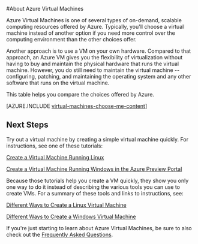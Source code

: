 <properties
	pageTitle="About Azure Virtual Machines"
	description="Learn about the basics of virtual machines in Azure."
	services="virtual-machines"
	documentationCenter=""
	authors="KBDAzure"
	manager="timlt"
	editor="tysonn"
	tags="azure-resource-manager,azure-service-management"/>

<tags
	ms.service="virtual-machines"
	ms.workload="infrastructure-services"
	ms.tgt_pltfrm="na"
	ms.devlang="na"
	ms.topic="get-started-article"
	ms.date="07/14/2015"
	ms.author="kathydav"/>

#About Azure Virtual Machines

Azure Virtual Machines is one of several types of on-demand, scalable computing resources offered by Azure. Typically, you'll choose a virtual machine instead of another option if you need more control over the computing environment than the other choices offer.

Another approach is to use a VM on your own hardware. Compared to that approach, an Azure VM gives you the flexibility of virtualization without having to buy and maintain the physical hardware that runs the virtual machine. However, you do still need to maintain the virtual machine -- configuring, patching, and maintaining the operating system and any other software that runs on the virtual machine.

This table helps you compare the choices offered by Azure.

[AZURE.INCLUDE [virtual-machines-choose-me-content](../../includes/virtual-machines-choose-me-content.md)]

## Next Steps

Try out a virtual machine by creating a simple virtual machine quickly. For instructions, see one of these tutorials:

[Create a Virtual Machine Running Linux](virtual-machines-linux-tutorial.md)

[Create a Virtual Machine Running Windows in the Azure Preview Portal](virtual-machines-windows-tutorial.md)

Because those tutorials help you create a VM quickly, they show you only one way to do it instead of describing the various tools you can use to create VMs. For a summary of these tools and links to instructions, see:

[Different Ways to Create a Linux Virtual Machine](virtual-machines-linux-choices-create-vm.md)

[Different Ways to Create a Windows Virtual Machine](virtual-machines-windows-choices-create-vm.md)

If you're just starting to learn about Azure Virtual Machines, be sure to also check out the [Frequently Asked Questions](virtual-machines-questions.md).


<!--links-->
[App Service]: app-service-choose-me.md
[Virtual Machines]: #tellmevm
[Cloud Services]: cloud-services-choose-me.md
